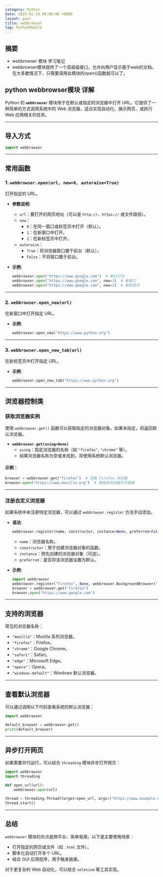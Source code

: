 ```yaml
---
category: Python
date: 2025-01-16 09:00:00 +0800
layout: post
title: webbrowser
tag: PythonModule
---
```

## 摘要

+ webbrowser 模块 学习笔记
+ webbrowser模块提供了一个高层级接口，允许向用户显示基于web的文档。在大多数情况下，只需要调用此模块的open()函数就可以了。

<!--more-->

## python webbrowser模块 详解

Python 的 **`webbrowser`** 模块用于在默认或指定的浏览器中打开 URL。它提供了一种简单的方式调用系统中的 Web 浏览器，适合实现自动化、展示网页、或执行 Web 应用相关的任务。

---

## **导入方式**
```python
import webbrowser
```

---

## **常用函数**

### 1. **`webbrowser.open(url, new=0, autoraise=True)`**
打开指定的 URL。

- **参数说明**:
  - `url`：要打开的网页地址（可以是 `http://`、`https://` 或文件路径）。
  - `new`：
    - `0`：在同一窗口或标签页中打开（默认）。
    - `1`：在新窗口中打开。
    - `2`：在新标签页中打开。
  - `autoraise`：
    - `True`：将浏览器窗口置于前台（默认）。
    - `False`：不将窗口置于前台。

- **示例**:
  ```python
  webbrowser.open("https://www.google.com")  # 默认行为
  webbrowser.open("https://www.google.com", new=1)  # 新窗口
  webbrowser.open("https://www.google.com", new=2)  # 新标签页
  ```

---

### 2. **`webbrowser.open_new(url)`**
在新窗口中打开指定 URL。

- **示例**:
  ```python
  webbrowser.open_new("https://www.python.org")
  ```

---

### 3. **`webbrowser.open_new_tab(url)`**
在新标签页中打开指定 URL。

- **示例**:
  ```python
  webbrowser.open_new_tab("https://www.python.org")
  ```

---

## **浏览器控制类**

### **获取浏览器实例**
使用 `webbrowser.get()` 函数可以获取指定的浏览器对象。如果未指定，将返回默认浏览器。

- **`webbrowser.get(using=None)`**
  - `using`：指定浏览器的名称（如 `"firefox"`, `"chrome"` 等）。
  - 如果浏览器名称为空或未找到，将使用系统默认浏览器。

#### 示例：
```python
browser = webbrowser.get("firefox")  # 获取 Firefox 浏览器
browser.open("https://www.mozilla.org")  # 使用该浏览器打开链接
```

---

### **注册自定义浏览器**
如果系统中未注册特定浏览器，可以通过 `webbrowser.register` 方法手动添加。

- **语法**:
  ```python
  webbrowser.register(name, constructor, instance=None, preferred=False)
  ```
  - `name`：浏览器名称。
  - `constructor`：用于创建浏览器对象的函数。
  - `instance`：预先创建的浏览器对象（可选）。
  - `preferred`：是否将该浏览器设置为默认。

- **示例**:
  ```python
  import webbrowser
  webbrowser.register("firefox", None, webbrowser.BackgroundBrowser("/path/to/firefox"))
  browser = webbrowser.get("firefox")
  browser.open("https://www.google.com")
  ```

---

## **支持的浏览器**

常见的浏览器名称：
- `"mozilla"`：Mozilla 系列浏览器。
- `"firefox"`：Firefox。
- `"chrome"`：Google Chrome。
- `"safari"`：Safari。
- `"edge"`：Microsoft Edge。
- `"opera"`：Opera。
- `"windows-default"`：Windows 默认浏览器。

---

## **查看默认浏览器**
可以通过调用以下代码查看系统的默认浏览器：
```python
import webbrowser

default_browser = webbrowser.get()
print(default_browser)
```

---

## **异步打开网页**
如果需要并行运行，可以结合 `threading` 模块异步打开网页：
```python
import webbrowser
import threading

def open_url(url):
    webbrowser.open(url)

thread = threading.Thread(target=open_url, args=("https://www.example.com",))
thread.start()
```

---

## **总结**

`webbrowser` 模块的优点是跨平台、简单易用。以下是主要使用场景：
- 打开指定的网页或文件（如 `.html` 文件）。
- 脚本化自动打开多个 URL。
- 结合 GUI 应用程序，用于触发链接。

对于更复杂的 Web 自动化，可以结合 `selenium` 等工具实现。